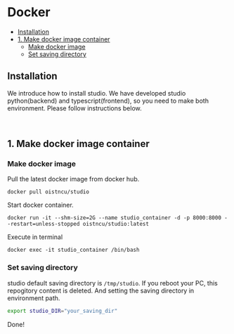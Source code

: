 Docker
=================

* [Installation](#installation)
* [1. Make docker image container](#1-make-docker-image-container)
   * [Make docker image](#make-docker-image)
   * [Set saving directory](#set-saving-directory)

## Installation
We introduce how to install studio.
We have developed studio python(backend) and typescript(frontend), so you need to make both environment.
Please follow instructions below.

<br />

## 1. Make docker image container

### Make docker image
Pull the latest docker image from docker hub.
```
docker pull oistncu/studio
```
Start docker container.
```
docker run -it --shm-size=2G --name studio_container -d -p 8000:8000 --restart=unless-stopped oistncu/studio:latest
```

Execute in terminal
```
docker exec -it studio_container /bin/bash
```

### Set saving directory
studio default saving directory is `/tmp/studio`. If you reboot your PC, this repogitory content is deleted. And setting the saving directory in environment path.
```bash
export studio_DIR="your_saving_dir"
```

Done!
